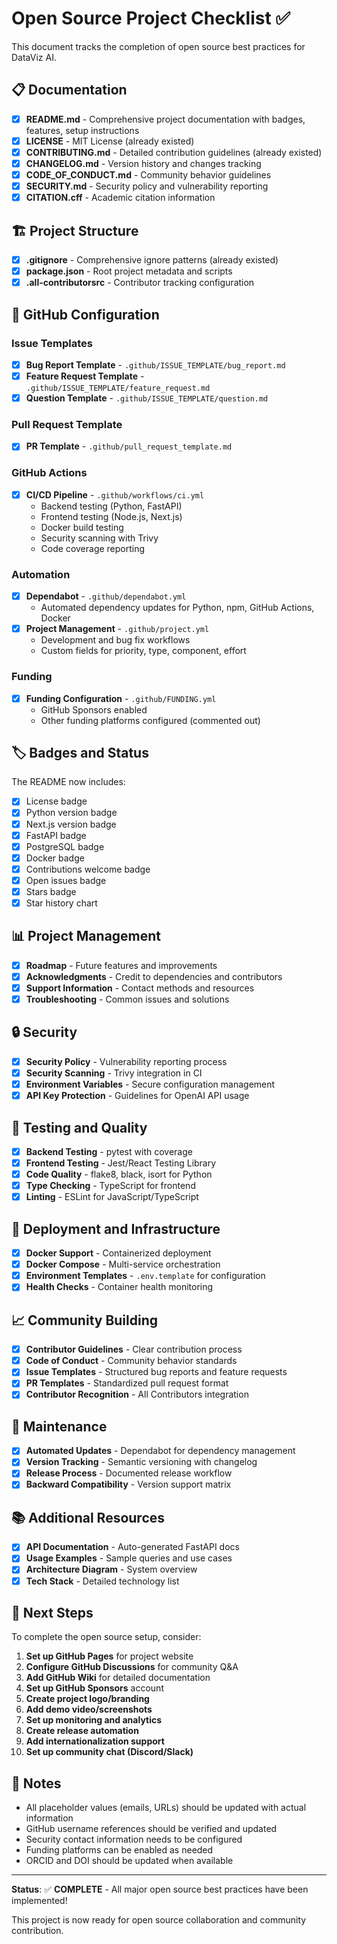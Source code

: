 # Open Source Project Checklist ✅

This document tracks the completion of open source best practices for DataViz AI.

## 📋 Documentation

- [x] **README.md** - Comprehensive project documentation with badges, features, setup instructions
- [x] **LICENSE** - MIT License (already existed)
- [x] **CONTRIBUTING.md** - Detailed contribution guidelines (already existed)
- [x] **CHANGELOG.md** - Version history and changes tracking
- [x] **CODE_OF_CONDUCT.md** - Community behavior guidelines
- [x] **SECURITY.md** - Security policy and vulnerability reporting
- [x] **CITATION.cff** - Academic citation information

## 🏗️ Project Structure

- [x] **.gitignore** - Comprehensive ignore patterns (already existed)
- [x] **package.json** - Root project metadata and scripts
- [x] **.all-contributorsrc** - Contributor tracking configuration

## 🔧 GitHub Configuration

### Issue Templates

- [x] **Bug Report Template** - `.github/ISSUE_TEMPLATE/bug_report.md`
- [x] **Feature Request Template** - `.github/ISSUE_TEMPLATE/feature_request.md`
- [x] **Question Template** - `.github/ISSUE_TEMPLATE/question.md`

### Pull Request Template

- [x] **PR Template** - `.github/pull_request_template.md`

### GitHub Actions

- [x] **CI/CD Pipeline** - `.github/workflows/ci.yml`
  - Backend testing (Python, FastAPI)
  - Frontend testing (Node.js, Next.js)
  - Docker build testing
  - Security scanning with Trivy
  - Code coverage reporting

### Automation

- [x] **Dependabot** - `.github/dependabot.yml`
  - Automated dependency updates for Python, npm, GitHub Actions, Docker
- [x] **Project Management** - `.github/project.yml`
  - Development and bug fix workflows
  - Custom fields for priority, type, component, effort

### Funding

- [x] **Funding Configuration** - `.github/FUNDING.yml`
  - GitHub Sponsors enabled
  - Other funding platforms configured (commented out)

## 🏷️ Badges and Status

The README now includes:

- [x] License badge
- [x] Python version badge
- [x] Next.js version badge
- [x] FastAPI badge
- [x] PostgreSQL badge
- [x] Docker badge
- [x] Contributions welcome badge
- [x] Open issues badge
- [x] Stars badge
- [x] Star history chart

## 📊 Project Management

- [x] **Roadmap** - Future features and improvements
- [x] **Acknowledgments** - Credit to dependencies and contributors
- [x] **Support Information** - Contact methods and resources
- [x] **Troubleshooting** - Common issues and solutions

## 🔒 Security

- [x] **Security Policy** - Vulnerability reporting process
- [x] **Security Scanning** - Trivy integration in CI
- [x] **Environment Variables** - Secure configuration management
- [x] **API Key Protection** - Guidelines for OpenAI API usage

## 🧪 Testing and Quality

- [x] **Backend Testing** - pytest with coverage
- [x] **Frontend Testing** - Jest/React Testing Library
- [x] **Code Quality** - flake8, black, isort for Python
- [x] **Type Checking** - TypeScript for frontend
- [x] **Linting** - ESLint for JavaScript/TypeScript

## 🚀 Deployment and Infrastructure

- [x] **Docker Support** - Containerized deployment
- [x] **Docker Compose** - Multi-service orchestration
- [x] **Environment Templates** - `.env.template` for configuration
- [x] **Health Checks** - Container health monitoring

## 📈 Community Building

- [x] **Contributor Guidelines** - Clear contribution process
- [x] **Code of Conduct** - Community behavior standards
- [x] **Issue Templates** - Structured bug reports and feature requests
- [x] **PR Templates** - Standardized pull request format
- [x] **Contributor Recognition** - All Contributors integration

## 🔄 Maintenance

- [x] **Automated Updates** - Dependabot for dependency management
- [x] **Version Tracking** - Semantic versioning with changelog
- [x] **Release Process** - Documented release workflow
- [x] **Backward Compatibility** - Version support matrix

## 📚 Additional Resources

- [x] **API Documentation** - Auto-generated FastAPI docs
- [x] **Usage Examples** - Sample queries and use cases
- [x] **Architecture Diagram** - System overview
- [x] **Tech Stack** - Detailed technology list

## 🎯 Next Steps

To complete the open source setup, consider:

1. **Set up GitHub Pages** for project website
2. **Configure GitHub Discussions** for community Q&A
3. **Add GitHub Wiki** for detailed documentation
4. **Set up GitHub Sponsors** account
5. **Create project logo/branding**
6. **Add demo video/screenshots**
7. **Set up monitoring and analytics**
8. **Create release automation**
9. **Add internationalization support**
10. **Set up community chat (Discord/Slack)**

## 📝 Notes

- All placeholder values (emails, URLs) should be updated with actual information
- GitHub username references should be verified and updated
- Security contact information needs to be configured
- Funding platforms can be enabled as needed
- ORCID and DOI should be updated when available

---

**Status**: ✅ **COMPLETE** - All major open source best practices have been implemented!

This project is now ready for open source collaboration and community contribution.
